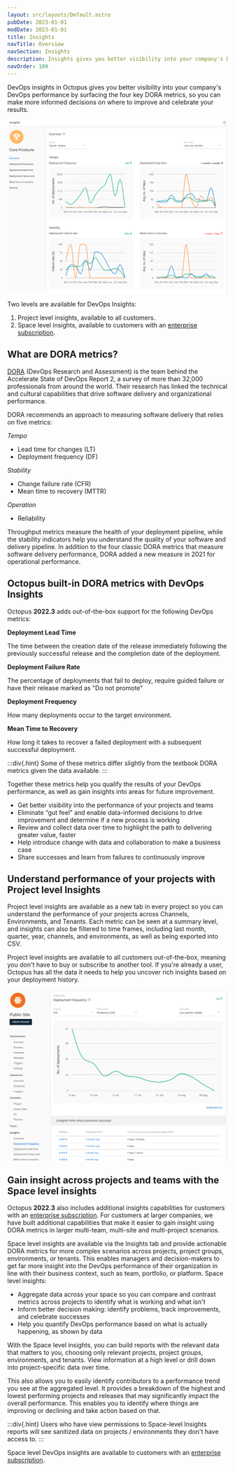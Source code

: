 ```yaml
---
layout: src/layouts/Default.astro
pubDate: 2023-01-01
modDate: 2023-01-01
title: Insights
navTitle: Overview
navSection: Insights
description: Insights gives you better visibility into your company's DevOps performance.
navOrder: 100
---
```


DevOps insights in Octopus gives you better visibility into your company's DevOps performance by surfacing the four key DORA metrics, so you can make more informed decisions on where to improve and celebrate your results.

![The Overview page of Insights Reports](/docs/insights/images/overview.png)

Two levels are available for DevOps Insights:

1. Project level insights, available to all customers.
2. Space level insights, available to customers with an [enterprise subscription](https://octopus.com/pricing).

## What are DORA metrics?

[DORA](https://www.devops-research.com/) (DevOps Research and Assessment) is the team behind the Accelerate State of DevOps Report 2, a survey of more than 32,000 professionals from around the world. Their research has linked the technical and cultural capabilities that drive software delivery and organizational performance.

DORA recommends an approach to measuring software delivery that relies on five metrics:

_Tempo_

- Lead time for changes (LT)
- Deployment frequency (DF)

_Stability_

- Change failure rate (CFR)
- Mean time to recovery (MTTR)

_Operation_

- Reliability

Throughput metrics measure the health of your deployment pipeline, while the stability indicators help you understand the quality of your software and delivery pipeline. In addition to the four classic DORA metrics that measure software delivery performance, DORA added a new measure in 2021 for operational performance.

## Octopus built-in DORA metrics with DevOps Insights

Octopus **2022.3** adds out-of-the-box support for the following DevOps metrics:

**Deployment Lead Time**

The time between the creation date of the release immediately following the previously successful release and the completion date of the deployment.

**Deployment Failure Rate**

The percentage of deployments that fail to deploy, require guided failure or have their release marked as "Do not promote"

**Deployment Frequency**

How many deployments occur to the target environment.

**Mean Time to Recovery**

How long it takes to recover a failed deployment with a subsequent successful deployment.

:::div{.hint}
Some of these metrics differ slightly from the textbook DORA metrics given the data available.
:::

Together these metrics help you qualify the results of your DevOps performance, as well as gain insights into areas for future improvement.

- Get better visibility into the performance of your projects and teams
- Eliminate “gut feel” and enable data-informed decisions to drive improvement and determine if a new process is working
- Review and collect data over time to highlight the path to delivering greater value, faster
- Help introduce change with data and collaboration to make a business case
- Share successes and learn from failures to continuously improve

## Understand performance of your projects with Project level Insights

Project level insights are available as a new tab in every project so you can understand the performance of your projects across Channels, Environments, and Tenants. Each metric can be seen at a summary level, and insights can also be filtered to time frames, including last month, quarter, year, channels, and environments, as well as being exported into CSV.

Project level insights are available to all customers out-of-the-box, meaning you don't have to buy or subscribe to another tool. If you're already a user, Octopus has all the data it needs to help you uncover rich insights based on your deployment history.

![Project Insights Deployment Frequency](/docs/insights/images/project.png)

## Gain insight across projects and teams with the Space level insights

Octopus **2022.3** also includes additional insights capabilities for customers with an [enterprise subscription](https://octopus.com/pricing). For customers at larger companies, we have built additional capabilities that make it easier to gain insight using DORA metrics in larger multi-team, multi-site and multi-project scenarios.

Space level insights are available via the Insights tab and provide actionable DORA metrics for more complex scenarios across projects, project groups, environments, or tenants. This enables managers and decision-makers to get far more insight into the DevOps performance of their organization in line with their business context, such as team, portfolio, or platform. Space level insights:

- Aggregate data across your space so you can compare and contrast metrics across projects to identify what is working and what isn't
- Inform better decision making: identify problems, track improvements, and celebrate successes
- Help you quantify DevOps performance based on what is actually happening, as shown by data

With the Space level insights, you can build reports with the relevant data that matters to you, choosing only relevant projects, project groups, environments, and tenants. View information at a high level or drill down into project-specific data over time.

This also allows you to easily identify contributors to a performance trend you see at the aggregated level. It provides a breakdown of the highest and lowest performing projects and releases that may significantly impact the overall performance. This enables you to identify where things are improving or declining and take action based on that.

:::div{.hint}
Users who have view permissions to Space-level Insights reports will see sanitized data on projects / environments they don't have access to.
:::

Space level DevOps insights are available to customers with an [enterprise subscription](https://octopus.com/pricing).
